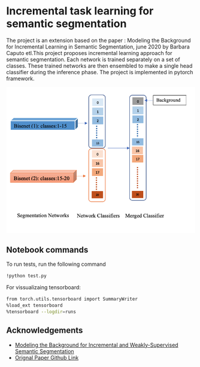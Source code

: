 
# Incremental task learning for semantic segmentation
The project is an extension based on the paper : Modeling the Background for Incremental Learning in Semantic Segmentation, june 2020 by Barbara Caputo etl.This project proposes incremental learning approach for semantic segmentation. Each network is trained separately on a set of classes. These trained networks are then ensembled to make a single head classifier during the inference phase. The project is implemented in pytorch framework.

![](images/architecture.png)

## Notebook commands

To run tests, run the following command

```bash
!python test.py

```
For vissualizaing tensorboard: 
```bash
from torch.utils.tensorboard import SummaryWriter
%load_ext tensorboard
%tensorboard --logdir=runs

```


## Acknowledgements

 - [Modeling the Background for Incremental and Weakly-Supervised Semantic Segmentation](https://arxiv.org/abs/2201.13338)
 - [Orignal Paper Github Link](https://github.com/fcdl94/MiB)


